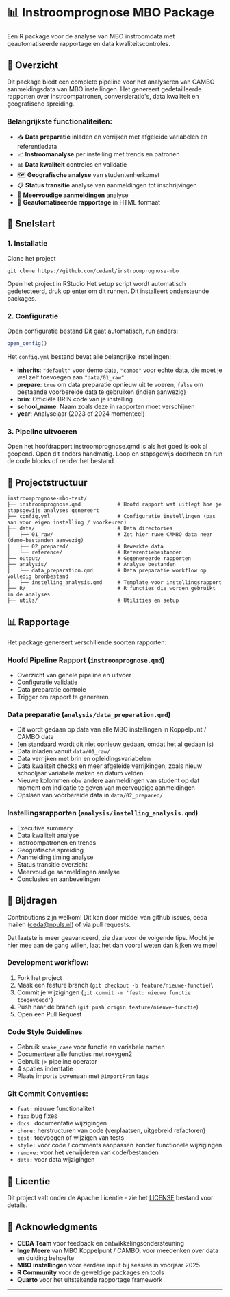 # 📊 Instroomprognose MBO Package

Een R package voor de analyse van MBO instroomdata met geautomatiseerde rapportage en data kwaliteitscontroles.

## 🎯 Overzicht

Dit package biedt een complete pipeline voor het analyseren van CAMBO aanmeldingsdata van MBO instellingen. Het genereert gedetailleerde rapporten over instroompatronen, conversieratio's, data kwaliteit en geografische spreiding.

### Belangrijkste functionaliteiten:

-   📥 **Data preparatie** inladen en verrijken met afgeleide variabelen en referentiedata
-   📈 **Instroomanalyse** per instelling met trends en patronen
-   📊 **Data kwaliteit** controles en validatie
-   🗺️ **Geografische analyse** van studentenherkomst
-   📋 **Status transitie** analyse van aanmeldingen tot inschrijvingen
-   🔄 **Meervoudige aanmeldingen** analyse
-   📑 **Geautomatiseerde rapportage** in HTML formaat

## 🚀 Snelstart

### 1. Installatie

Clone het project

```         
git clone https://github.com/cedanl/instroomprognose-mbo
```

Open het project in RStudio Het setup script wordt automatisch gedetecteerd, druk op enter om dit runnen. Dit installeert ondersteunde packages.

### 2. Configuratie

Open configuratie bestand Dit gaat automatisch, run anders:

``` r
open_config()
```

Het `config.yml` bestand bevat alle belangrijke instellingen:

-   **inherits**: `"default"` voor demo data, `"cambo"` voor echte data, die moet je wel zelf toevoegen aan `"data/01_raw"`
-   **prepare**: `true` om data preparatie opnieuw uit te voeren, `false` om bestaande voorbereide data te gebruiken (indien aanwezig)
-   **brin**: Officiële BRIN code van je instelling
-   **school_name**: Naam zoals deze in rapporten moet verschijnen
-   **year**: Analysejaar (2023 of 2024 momenteel)

### 3. Pipeline uitvoeren

Open het hoofdrapport instroomprognose.qmd is als het goed is ook al geopend. Open dit anders handmatig. Loop en stapsgewijs doorheen en run de code blocks of render het bestand.

## 📁 Projectstructuur

```         
instroomprognose-mbo-test/
├── instroomprognose.qmd            # Hoofd rapport wat uitlegt hoe je stapsgewijs analyses genereert
├── config.yml                      # Configuratie instellingen (pas aan voor eigen instelling / voorkeuren)
├── data/                           # Data directories
│   ├── 01_raw/                     # Zet hier ruwe CAMBO data neer (demo-bestanden aanwezig)
│   ├── 02_prepared/                # Bewerkte data
│   └── reference/                  # Referentiebestanden
├── output/                         # Gegenereerde rapporten
├── analysis/                       # Analyse bestanden
│   └── data_preparation.qmd        # Data preparatie workflow op volledig bronbestand
│   ├── instelling_analysis.qmd     # Template voor instellingsrapport
├── R/                              # R functies die worden gebruikt in de analyses
├── utils/                          # Utilities en setup
```

## 📊 Rapportage

Het package genereert verschillende soorten rapporten:

### Hoofd Pipeline Rapport (`instroomprognose.qmd`)

-   Overzicht van gehele pipeline en uitvoer
-   Configuratie validatie
-   Data preparatie controle
-   Trigger om rapport te genereren

### Data preparatie (`analysis/data_preparation.qmd`)

-   Dit wordt gedaan op data van alle MBO instellingen in Koppelpunt / CAMBO data
-   (en standaard wordt dit niet opnieuw gedaan, omdat het al gedaan is)
-   Data inladen vanuit `data/01_raw/`
-   Data verrijken met brin en opleidingsvariabelen
-   Data kwaliteit checks en meer afgeleide verrijkingen, zoals nieuw schooljaar variabele maken en datum velden
-   Nieuwe kolommen obv andere aanmeldingen van student op dat moment om indicatie te geven van meervoudige aanmeldingen
-   Opslaan van voorbereide data in `data/02_prepared/`

### Instellingsrapporten (`analysis/instelling_analysis.qmd`)

-   Executive summary
-   Data kwaliteit analyse
-   Instroompatronen en trends
-   Geografische spreiding
-   Aanmelding timing analyse
-   Status transitie overzicht
-   Meervoudige aanmeldingen analyse
-   Conclusies en aanbevelingen

## 🤝 Bijdragen

Contributions zijn welkom! Dit kan door middel van github issues, ceda mailen ([ceda@npuls.nl](mailto:ceda@npuls)) of via pull requests.

Dat laatste is meer geavanceerd, zie daarvoor de volgende tips. Mocht je hier mee aan de gang willen, laat het dan vooral weten dan kijken we mee!

### Development workflow:

1.  Fork het project
2.  Maak een feature branch (`git checkout -b feature/nieuwe-functie`)\
3.  Commit je wijzigingen (`git commit -m 'feat: nieuwe functie toegevoegd'`)
4.  Push naar de branch (`git push origin feature/nieuwe-functie`)
5.  Open een Pull Request

### Code Style Guidelines

-   Gebruik `snake_case` voor functie en variabele namen
-   Documenteer alle functies met roxygen2
-   Gebruik `|>` pipeline operator
-   4 spaties indentatie
-   Plaats imports bovenaan met `@importFrom` tags

### Git Commit Conventies:

-   `feat:` nieuwe functionaliteit
-   `fix:` bug fixes
-   `docs:` documentatie wijzigingen
-   `chore:` herstructuren van code (verplaatsen, uitgebreid refactoren)
-   `test:` toevoegen of wijzigen van tests
-   `style:` voor code / comments aanpassen zonder functionele wijzigingen
-   `remove:` voor het verwijderen van code/bestanden
-   `data:` voor data wijzigingen

## 📄 Licentie

Dit project valt onder de Apache Licentie - zie het [LICENSE](LICENSE) bestand voor details.

## 🙏 Acknowledgments

-   **CEDA Team** voor feedback en ontwikkelingsondersteuning
-   **Inge Meere** van MBO Koppelpunt / CAMBO, voor meedenken over data en duiding behoefte
-   **MBO instellingen** voor eerdere input bij sessies in voorjaar 2025
-   **R Community** voor de geweldige packages en tools
-   **Quarto** voor het uitstekende rapportage framework

------------------------------------------------------------------------

